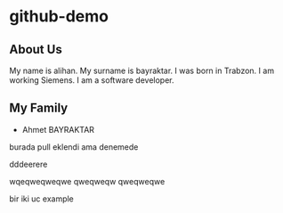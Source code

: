 # github-demo

## About Us
My name is alihan. My surname is bayraktar. I was born in Trabzon. I am working Siemens. I am a software developer.

## My Family
* Ahmet BAYRAKTAR

burada pull eklendi ama denemede

dddeerere

wqeqweqweqwe
qweqweqw
qweqweqwe

bir iki uc
example
